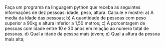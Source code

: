Faça um programa na linguagem python que receba as seguintes informações de dez pessoas: idade, peso, altura. 
Calcule e mostre:
a) A media da idade das pessoas;
b) A quantidade de pessoas com peso superior a 90kg e altura inferior a 1,50 metros;
c) A porcentagem de pessoas com idade entre 10 e 30 anos em relação ao numero total de pessoas.
d) Qual a idade da pessoa mais jovem;
e) Qual a altura da pessoa mais alta;
